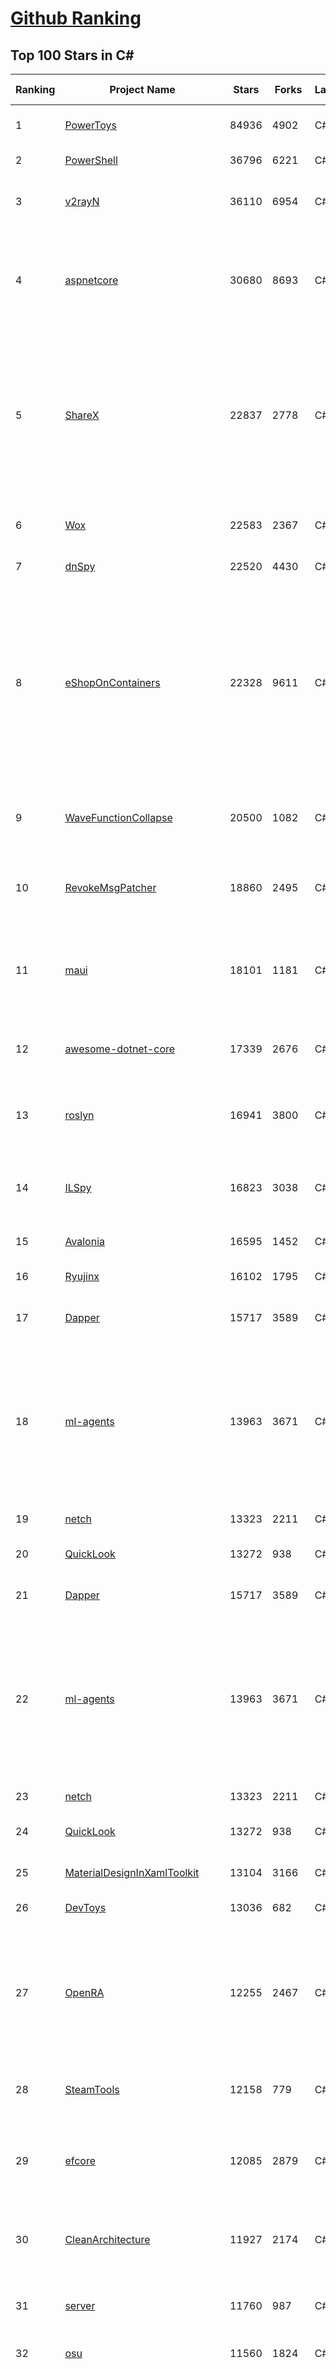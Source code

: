 [Github Ranking](../README.md)
==========

## Top 100 Stars in C\#

| Ranking | Project Name | Stars | Forks | Language | Open Issues | Description | Last Commit |
| ------- | ------------ | ----- | ----- | -------- | ----------- | ----------- | ----------- |
| 1 | [PowerToys](https://github.com/microsoft/PowerToys) | 84936 | 4902 | C# | 4083 | Windows system utilities to maximize productivity | 2023-01-21T09:55:56Z |
| 2 | [PowerShell](https://github.com/PowerShell/PowerShell) | 36796 | 6221 | C# | 3315 | PowerShell for every system! | 2023-01-21T00:54:32Z |
| 3 | [v2rayN](https://github.com/2dust/v2rayN) | 36110 | 6954 | C# | 135 | A V2Ray client for Windows, support Xray core and v2fly core | 2023-01-20T13:45:13Z |
| 4 | [aspnetcore](https://github.com/dotnet/aspnetcore) | 30680 | 8693 | C# | 2365 | ASP.NET Core is a cross-platform .NET framework for building modern cloud-based web applications on Windows, Mac, or Linux. | 2023-01-21T03:41:55Z |
| 5 | [ShareX](https://github.com/ShareX/ShareX) | 22837 | 2778 | C# | 409 | ShareX is a free and open source program that lets you capture or record any area of your screen and share it with a single press of a key. It also allows uploading images, text or other types of files to many supported destinations you can choose from. | 2023-01-21T06:41:31Z |
| 6 | [Wox](https://github.com/Wox-launcher/Wox) | 22583 | 2367 | C# | 955 | Launcher for Windows, an alternative to Alfred and Launchy. | 2022-12-27T10:47:18Z |
| 7 | [dnSpy](https://github.com/dnSpy/dnSpy) | 22520 | 4430 | C# | 0 | .NET debugger and assembly editor | 2020-12-20T23:55:15Z |
| 8 | [eShopOnContainers](https://github.com/dotnet-architecture/eShopOnContainers) | 22328 | 9611 | C# | 25 | Cross-platform .NET sample microservices and container based application that runs on Linux Windows and macOS. Powered by .NET 6, Docker Containers and Azure Kubernetes Services. Supports Visual Studio, VS for Mac and CLI based environments with Docker CLI, dotnet CLI, VS Code or any other code editor. | 2023-01-18T07:50:23Z |
| 9 | [WaveFunctionCollapse](https://github.com/mxgmn/WaveFunctionCollapse) | 20500 | 1082 | C# | 1 | Bitmap & tilemap generation from a single example with the help of ideas from quantum mechanics | 2023-01-03T14:09:12Z |
| 10 | [RevokeMsgPatcher](https://github.com/huiyadanli/RevokeMsgPatcher) | 18860 | 2495 | C# | 39 | :trollface: A hex editor for WeChat/QQ/TIM - PC版微信/QQ/TIM防撤回补丁（我已经看到了，撤回也没用了） | 2023-01-15T06:18:35Z |
| 11 | [maui](https://github.com/dotnet/maui) | 18101 | 1181 | C# | 2181 | .NET MAUI is the .NET Multi-platform App UI, a framework for building native device applications spanning mobile, tablet, and desktop. | 2023-01-21T06:38:03Z |
| 12 | [awesome-dotnet-core](https://github.com/thangchung/awesome-dotnet-core) | 17339 | 2676 | C# | 19 | :honeybee: A collection of awesome .NET core libraries, tools, frameworks and software | 2023-01-18T10:31:35Z |
| 13 | [roslyn](https://github.com/dotnet/roslyn) | 16941 | 3800 | C# | 8268 | The Roslyn .NET compiler provides C# and Visual Basic languages with rich code analysis APIs. | 2023-01-21T09:53:44Z |
| 14 | [ILSpy](https://github.com/icsharpcode/ILSpy) | 16823 | 3038 | C# | 190 | .NET Decompiler with support for PDB generation, ReadyToRun, Metadata (&more) - cross-platform! | 2023-01-05T11:36:06Z |
| 15 | [Avalonia](https://github.com/AvaloniaUI/Avalonia) | 16595 | 1452 | C# | 1267 | A cross-platform UI framework for .NET | 2023-01-21T08:51:23Z |
| 16 | [Ryujinx](https://github.com/Ryujinx/Ryujinx) | 16102 | 1795 | C# | 318 | Experimental Nintendo Switch Emulator written in C# | 2023-01-21T05:06:57Z |
| 17 | [Dapper](https://github.com/DapperLib/Dapper) | 15717 | 3589 | C# | 351 | Dapper - a simple object mapper for .Net | 2023-01-14T17:36:54Z |
| 18 | [ml-agents](https://github.com/Unity-Technologies/ml-agents) | 13963 | 3671 | C# | 106 | The Unity Machine Learning Agents Toolkit (ML-Agents) is an open-source project that enables games and simulations to serve as environments for training intelligent agents using deep reinforcement learning and imitation learning. | 2023-01-17T20:33:11Z |
| 19 | [netch](https://github.com/netchx/netch) | 13323 | 2211 | C# | 12 | A simple proxy client | 2023-01-19T16:11:49Z |
| 20 | [QuickLook](https://github.com/QL-Win/QuickLook) | 13272 | 938 | C# | 359 | Bring macOS “Quick Look” feature to Windows | 2023-01-15T14:07:55Z |
| 21 | [Dapper](https://github.com/DapperLib/Dapper) | 15717 | 3589 | C# | 351 | Dapper - a simple object mapper for .Net | 2023-01-14T17:36:54Z |
| 22 | [ml-agents](https://github.com/Unity-Technologies/ml-agents) | 13963 | 3671 | C# | 106 | The Unity Machine Learning Agents Toolkit (ML-Agents) is an open-source project that enables games and simulations to serve as environments for training intelligent agents using deep reinforcement learning and imitation learning. | 2023-01-17T20:33:11Z |
| 23 | [netch](https://github.com/netchx/netch) | 13323 | 2211 | C# | 12 | A simple proxy client | 2023-01-19T16:11:49Z |
| 24 | [QuickLook](https://github.com/QL-Win/QuickLook) | 13272 | 938 | C# | 359 | Bring macOS “Quick Look” feature to Windows | 2023-01-15T14:07:55Z |
| 25 | [MaterialDesignInXamlToolkit](https://github.com/MaterialDesignInXAML/MaterialDesignInXamlToolkit) | 13104 | 3166 | C# | 163 | Google's Material Design in XAML & WPF, for C# & VB.Net.  | 2023-01-21T08:37:14Z |
| 26 | [DevToys](https://github.com/veler/DevToys) | 13036 | 682 | C# | 227 | A Swiss Army knife for developers. | 2023-01-21T01:44:38Z |
| 27 | [OpenRA](https://github.com/OpenRA/OpenRA) | 12255 | 2467 | C# | 1445 | Open Source real-time strategy game engine for early Westwood games such as Command & Conquer: Red Alert written in C# using SDL and OpenGL. Runs on Windows, Linux, *BSD and Mac OS X. | 2023-01-20T20:05:14Z |
| 28 | [SteamTools](https://github.com/BeyondDimension/SteamTools) | 12158 | 779 | C# | 448 | 🛠「Watt Toolkit」是一个开源跨平台的多功能 Steam 工具箱。 | 2023-01-17T23:07:26Z |
| 29 | [efcore](https://github.com/dotnet/efcore) | 12085 | 2879 | C# | 1703 | EF Core is a modern object-database mapper for .NET. It supports LINQ queries, change tracking, updates, and schema migrations. | 2023-01-20T14:26:02Z |
| 30 | [CleanArchitecture](https://github.com/ardalis/CleanArchitecture) | 11927 | 2174 | C# | 16 | Clean Architecture Solution Template: A starting point for Clean Architecture with ASP.NET Core | 2023-01-11T17:12:24Z |
| 31 | [server](https://github.com/bitwarden/server) | 11760 | 987 | C# | 38 | The core infrastructure backend (API, database, Docker, etc). | 2023-01-21T02:48:38Z |
| 32 | [osu](https://github.com/ppy/osu) | 11560 | 1824 | C# | 952 | rhythm is just a *click* away! | 2023-01-21T06:32:04Z |
| 33 | [Polly](https://github.com/App-vNext/Polly) | 11492 | 1031 | C# | 84 | Polly is a .NET resilience and transient-fault-handling library that allows developers to express policies such as Retry, Circuit Breaker, Timeout, Bulkhead Isolation, and Fallback in a fluent and thread-safe manner. From version 6.0.1, Polly targets .NET Standard 1.1 and 2.0+. | 2023-01-19T18:07:58Z |
| 34 | [AspNetCore.Docs](https://github.com/dotnet/AspNetCore.Docs) | 11291 | 25209 | C# | 434 | Documentation for ASP.NET Core | 2023-01-21T03:12:08Z |
| 35 | [PEASS-ng](https://github.com/carlospolop/PEASS-ng) | 11101 | 2529 | C# | 11 | PEASS - Privilege Escalation Awesome Scripts SUITE (with colors) | 2023-01-15T04:27:00Z |
| 36 | [runtime](https://github.com/dotnet/runtime) | 11068 | 3672 | C# | 8005 | .NET is a cross-platform runtime for cloud, mobile, desktop, and IoT apps. | 2023-01-21T09:36:53Z |
| 37 | [FastGithub](https://github.com/dotnetcore/FastGithub) | 11010 | 1507 | C# | 104 | github加速神器，解决github打不开、用户头像无法加载、releases无法上传下载、git-clone、git-pull、git-push失败等问题 | 2022-12-08T18:58:24Z |
| 38 | [aspnetboilerplate](https://github.com/aspnetboilerplate/aspnetboilerplate) | 10850 | 3678 | C# | 177 | ASP.NET Boilerplate - Web Application Framework | 2023-01-18T10:42:22Z |
| 39 | [CleanArchitecture](https://github.com/jasontaylordev/CleanArchitecture) | 10750 | 2439 | C# | 18 | Clean Architecture Solution Template for .NET 7 | 2023-01-20T09:27:57Z |
| 40 | [N_m3u8DL-CLI](https://github.com/nilaoda/N_m3u8DL-CLI) | 10631 | 1831 | C# | 222 | [.NET] m3u8 downloader 开源的命令行m3u8/HLS/dash下载器，支持普通AES-128-CBC解密，多线程，自定义请求头等. 支持简体中文,繁体中文和英文. English Supported. | 2022-12-08T15:02:46Z |
| 41 | [CMWTAT_Digital_Edition](https://github.com/TGSAN/CMWTAT_Digital_Edition) | 10037 | 1502 | C# | 16 | CloudMoe Windows 10/11 Activation Toolkit get digital license, the best open source Win 10/11 activator in GitHub. GitHub 上最棒的开源 Win10/Win11 数字权利（数字许可证）激活工具！ | 2022-12-12T03:32:24Z |
| 42 | [downkyi](https://github.com/leiurayer/downkyi) | 10032 | 1296 | C# | 280 | 哔哩下载姬downkyi，B站视频下载工具，支持批量下载，支持8K、HDR、杜比视界，提供工具箱（音视频提取、去水印等）。 | 2023-01-15T03:32:40Z |
| 43 | [lively](https://github.com/rocksdanister/lively) | 9644 | 791 | C# | 198 | Free and open-source software that allows users to set animated desktop wallpapers and screensavers. | 2023-01-19T16:23:32Z |
| 44 | [abp](https://github.com/abpframework/abp) | 9338 | 2866 | C# | 566 | Open Source Web Application Framework for ASP.NET Core | 2023-01-20T16:30:14Z |
| 45 | [AutoMapper](https://github.com/AutoMapper/AutoMapper) | 9187 | 1704 | C# | 0 | A convention-based object-object mapper in .NET.  | 2023-01-21T08:13:11Z |
| 46 | [MonoGame](https://github.com/MonoGame/MonoGame) | 9124 | 2670 | C# | 700 | One framework for creating powerful cross-platform games. | 2022-12-30T19:03:27Z |
| 47 | [CefSharp](https://github.com/cefsharp/CefSharp) | 9113 | 2844 | C# | 41 | .NET (WPF and Windows Forms) bindings for the Chromium Embedded Framework | 2023-01-17T00:23:49Z |
| 48 | [orleans](https://github.com/dotnet/orleans) | 9075 | 1957 | C# | 407 | Cloud Native application framework for .NET | 2023-01-20T22:57:03Z |
| 49 | [MediatR](https://github.com/jbogard/MediatR) | 8991 | 1034 | C# | 6 | Simple, unambitious mediator implementation in .NET | 2023-01-18T22:39:26Z |
| 50 | [ArchiSteamFarm](https://github.com/JustArchiNET/ArchiSteamFarm) | 8939 | 985 | C# | 3 | C# application with primary purpose of farming Steam cards from multiple accounts simultaneously. | 2023-01-21T06:58:24Z |
| 51 | [RestSharp](https://github.com/restsharp/RestSharp) | 8858 | 2271 | C# | 15 | Simple REST and HTTP API Client for .NET | 2023-01-13T22:02:12Z |
| 52 | [SignalR](https://github.com/SignalR/SignalR) | 8806 | 2298 | C# | 23 | Incredibly simple real-time web for .NET | 2023-01-13T01:15:54Z |
| 53 | [choco](https://github.com/chocolatey/choco) | 8797 | 866 | C# | 772 | Chocolatey - the package manager for Windows | 2023-01-19T14:31:57Z |
| 54 | [BenchmarkDotNet](https://github.com/dotnet/BenchmarkDotNet) | 8617 | 849 | C# | 159 | Powerful .NET library for benchmarking | 2023-01-20T11:59:09Z |
| 55 | [MahApps.Metro](https://github.com/MahApps/MahApps.Metro) | 8569 | 2421 | C# | 68 | A framework that allows developers to cobble together a better UI for their own WPF applications with minimal effort. | 2023-01-13T13:32:02Z |
| 56 | [FluentTerminal](https://github.com/felixse/FluentTerminal) | 8520 | 431 | C# | 240 | A Terminal Emulator based on UWP and web technologies. | 2023-01-07T04:38:26Z |
| 57 | [Jackett](https://github.com/Jackett/Jackett) | 8506 | 1029 | C# | 198 | API Support for your favorite torrent trackers | 2023-01-21T06:01:42Z |
| 58 | [winsw](https://github.com/winsw/winsw) | 8398 | 1298 | C# | 150 | A wrapper executable that can run any executable as a Windows service, in a permissive license. | 2023-01-20T05:00:36Z |
| 59 | [eShopOnWeb](https://github.com/dotnet-architecture/eShopOnWeb) | 8370 | 4274 | C# | 4 | Sample ASP.NET Core 6.0 reference application, powered by Microsoft, demonstrating a layered application architecture with monolithic deployment model. Download the eBook PDF from docs folder. | 2023-01-14T09:50:28Z |
| 60 | [duplicati](https://github.com/duplicati/duplicati) | 8370 | 780 | C# | 886 | Store securely encrypted backups in the cloud! | 2023-01-13T23:29:54Z |
| 61 | [Terminal.Gui](https://github.com/gui-cs/Terminal.Gui) | 7857 | 584 | C# | 76 | Cross Platform Terminal UI toolkit for .NET | 2023-01-21T09:49:51Z |
| 62 | [FluentValidation](https://github.com/FluentValidation/FluentValidation) | 7854 | 1105 | C# | 5 | A popular .NET validation library for building strongly-typed validation rules. | 2023-01-20T22:05:39Z |
| 63 | [nopCommerce](https://github.com/nopSolutions/nopCommerce) | 7830 | 4430 | C# | 149 | ASP.NET Core eCommerce software. nopCommerce is a free and open-source shopping cart. | 2023-01-21T01:51:44Z |
| 64 | [WeiXinMPSDK](https://github.com/JeffreySu/WeiXinMPSDK) | 7689 | 4265 | C# | 196 | 微信全平台 SDK Senparc.Weixin for C#，支持 .NET Framework 及 .NET Core、.NET 6.0、.NET 7.0。已支持微信公众号、小程序、小游戏、微信支付、企业微信/企业号、开放平台、JSSDK、微信周边等全平台。 WeChat SDK for C#. | 2023-01-19T05:13:59Z |
| 65 | [Ocelot](https://github.com/ThreeMammals/Ocelot) | 7451 | 1527 | C# | 519 | .NET core API Gateway | 2023-01-19T13:35:08Z |
| 66 | [practical-aspnetcore](https://github.com/dodyg/practical-aspnetcore) | 7411 | 984 | C# | 166 | Practical samples of ASP.NET Core 2.1, 2.2, 3.1, 5.0, 6.0 and 7.0  projects you can use. Readme contains explanations on all projects. | 2023-01-17T07:55:40Z |
| 67 | [uno](https://github.com/unoplatform/uno) | 7349 | 608 | C# | 1213 | Build Mobile, Desktop and WebAssembly apps with C# and XAML. Today. Open source and professionally supported. | 2023-01-21T03:51:12Z |
| 68 | [blockchain](https://github.com/dvf/blockchain) | 7260 | 2628 | C# | 64 | A simple Blockchain in Python | 2023-01-04T17:21:04Z |
| 69 | [ailab](https://github.com/microsoft/ailab) | 7202 | 1347 | C# | 25 | Experience, Learn and Code the latest breakthrough innovations with Microsoft AI | 2022-12-08T02:14:59Z |
| 70 | [Notepads](https://github.com/0x7c13/Notepads) | 7198 | 404 | C# | 264 | A modern, lightweight text editor with a minimalist design. | 2023-01-14T04:24:06Z |
| 71 | [Nancy](https://github.com/NancyFx/Nancy) | 7180 | 1513 | C# | 196 | Lightweight, low-ceremony, framework for building HTTP based services on .Net and Mono | 2021-01-24T13:28:09Z |
| 72 | [LiteDB](https://github.com/mbdavid/LiteDB) | 7159 | 1079 | C# | 542 | LiteDB - A .NET NoSQL Document Store in a single data file - https://www.litedb.org | 2022-12-24T20:26:16Z |
| 73 | [mRemoteNG](https://github.com/mRemoteNG/mRemoteNG) | 7130 | 1299 | C# | 740 | mRemoteNG is the next generation of mRemote, open source, tabbed, multi-protocol, remote connections manager. | 2023-01-08T12:02:53Z |
| 74 | [Radarr](https://github.com/Radarr/Radarr) | 7066 | 810 | C# | 414 | A fork of Sonarr to work with movies à la Couchpotato. | 2023-01-20T00:24:34Z |
| 75 | [Bili.Uwp](https://github.com/Richasy/Bili.Uwp) | 7041 | 468 | C# | 161 | 适用于新系统UI的哔哩 | 2022-12-12T12:33:11Z |
| 76 | [Lean](https://github.com/QuantConnect/Lean) | 7003 | 2726 | C# | 451 | Lean Algorithmic Trading Engine by QuantConnect (Python, C#) | 2023-01-21T01:25:37Z |
| 77 | [EarTrumpet](https://github.com/File-New-Project/EarTrumpet) | 6851 | 450 | C# | 115 | EarTrumpet - Volume Control for Windows | 2023-01-21T08:09:18Z |
| 78 | [gitextensions](https://github.com/gitextensions/gitextensions) | 6745 | 1983 | C# | 632 | Git Extensions is a standalone UI tool for managing git repositories. It also integrates with Windows Explorer and Microsoft Visual Studio (2015/2017/2019). | 2023-01-21T06:40:01Z |
| 79 | [refit](https://github.com/reactiveui/refit) | 6744 | 676 | C# | 150 | The automatic type-safe REST library for .NET Core, Xamarin and .NET. Heavily inspired by Square's Retrofit library, Refit turns your REST API into a live interface. | 2023-01-04T00:08:09Z |
| 80 | [ET](https://github.com/egametang/ET) | 6596 | 2442 | C# | 45 | Unity3D Client And C# Server Framework | 2023-01-10T01:21:36Z |
| 81 | [refit](https://github.com/reactiveui/refit) | 6744 | 676 | C# | 150 | The automatic type-safe REST library for .NET Core, Xamarin and .NET. Heavily inspired by Square's Retrofit library, Refit turns your REST API into a live interface. | 2023-01-04T00:08:09Z |
| 82 | [PDFPatcher](https://github.com/wmjordan/PDFPatcher) | 6696 | 1078 | C# | 36 | PDF补丁丁——PDF工具箱，可以编辑书签、剪裁旋转页面、解除限制、提取或合并文档，探查文档结构，提取图片、转成图片等等 | 2023-01-19T10:04:24Z |
| 83 | [Bogus](https://github.com/bchavez/Bogus) | 6633 | 395 | C# | 32 | :card_index: A simple fake data generator for C#, F#, and VB.NET. Based on and ported from the famed faker.js. | 2022-06-25T16:42:38Z |
| 84 | [ET](https://github.com/egametang/ET) | 6596 | 2442 | C# | 45 | Unity3D Client And C# Server Framework | 2023-01-10T01:21:36Z |
| 85 | [Electron.NET](https://github.com/ElectronNET/Electron.NET) | 6541 | 659 | C# | 163 | :electron: Build cross platform desktop apps with ASP.NET Core (Razor Pages, MVC, Blazor). | 2023-01-18T21:27:37Z |
| 86 | [ContextMenuManager](https://github.com/BluePointLilac/ContextMenuManager) | 6443 | 383 | C# | 55 | 🖱️ 纯粹的Windows右键菜单管理程序 | 2022-07-06T05:15:21Z |
| 87 | [OrchardCore](https://github.com/OrchardCMS/OrchardCore) | 6336 | 2108 | C# | 1203 | Orchard Core is an open-source modular and multi-tenant application framework built with ASP.NET Core, and a content management system (CMS) built on top of that framework. | 2023-01-21T00:16:41Z |
| 88 | [jynew](https://github.com/jynew/jynew) | 6328 | 1391 | C# | 31 | JinYongLegend-like RPG Game Framework with full Modding support | 2023-01-20T06:39:19Z |
| 89 | [Quasar](https://github.com/quasar/Quasar) | 6269 | 2110 | C# | 146 | Remote Administration Tool for Windows | 2022-11-25T04:14:01Z |
| 90 | [ShadowsocksR-Windows](https://github.com/HMBSbige/ShadowsocksR-Windows) | 6245 | 1080 | C# | 0 | Ship of Theseus | 2023-01-18T12:20:31Z |
| 91 | [ImageSharp](https://github.com/SixLabors/ImageSharp) | 6227 | 766 | C# | 42 | :camera: A modern, cross-platform, 2D Graphics library for .NET | 2023-01-21T09:10:56Z |
| 92 | [UniRx](https://github.com/neuecc/UniRx) | 6220 | 819 | C# | 189 | Reactive Extensions for Unity | 2022-06-19T10:00:11Z |
| 93 | [reverse-proxy](https://github.com/microsoft/reverse-proxy) | 6199 | 601 | C# | 119 | A toolkit for developing high-performance HTTP reverse proxy applications. | 2023-01-19T23:59:10Z |
| 94 | [de4dot](https://github.com/de4dot/de4dot) | 6152 | 2516 | C# | 0 | .NET deobfuscator and unpacker. | 2020-08-29T08:14:56Z |
| 95 | [wpf](https://github.com/dotnet/wpf) | 6088 | 1002 | C# | 948 | WPF is a .NET Core UI framework for building Windows desktop applications. | 2023-01-20T09:29:15Z |
| 96 | [AspNetCoreDiagnosticScenarios](https://github.com/davidfowl/AspNetCoreDiagnosticScenarios) | 6060 | 590 | C# | 23 | This repository has examples of broken patterns in ASP.NET Core applications | 2023-01-14T21:43:53Z |
| 97 | [Entitas](https://github.com/sschmid/Entitas) | 6023 | 1057 | C# | 123 | Entitas is a super fast Entity Component System (ECS) Framework specifically made for C# and Unity | 2022-12-17T18:37:37Z |
| 98 | [serilog](https://github.com/serilog/serilog) | 6014 | 734 | C# | 39 | Simple .NET logging with fully-structured events | 2022-12-14T23:15:16Z |
| 99 | [Dependencies](https://github.com/lucasg/Dependencies) | 5935 | 510 | C# | 82 | A rewrite of the old legacy software "depends.exe" in C# for Windows devs to troubleshoot dll load dependencies issues. | 2022-07-06T03:49:36Z |
| 100 | [CAP](https://github.com/dotnetcore/CAP) | 5858 | 1179 | C# | 6 | Distributed transaction solution in micro-service base on eventually consistency, also an eventbus with Outbox pattern | 2023-01-19T10:47:18Z |

